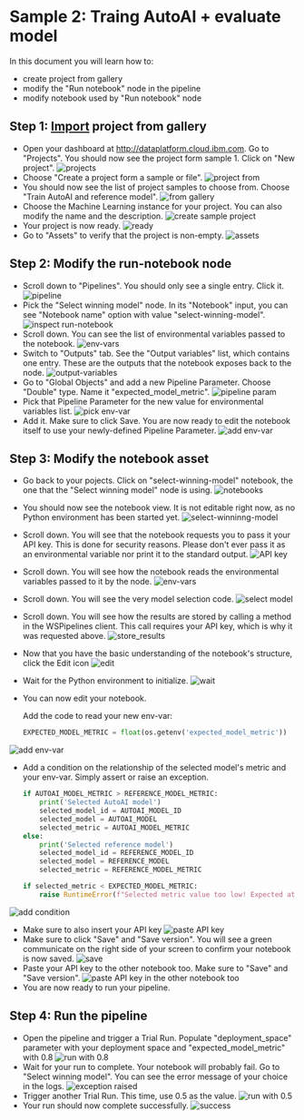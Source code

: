 # Sample 2: Traing AutoAI + evaluate model

In this document you will learn how to:
* create project from gallery
* modify the "Run notebook" node in the pipeline
* modify notebook used by "Run notebook" node

## Step 1: [Import](https://dataplatform.cloud.ibm.com/docs/content/wsj/manage-data/import-project.html?context=wdp&audience=wdp) project from gallery
* Open your dashboard at http://dataplatform.cloud.ibm.com. Go to
  "Projects". You should now see the project form sample 1.
  Click on "New project".
![projects](screenshots/sample2-0-0-projects.png)
* Choose "Create a project form a sample or file".
![project from](screenshots/sample2-0-1-project-from.png)
* You should now see the list of project samples to choose from. Choose
  "Train AutoAI and reference model".
![from gallery](screenshots/sample2-0-2-from-gallery.png)
* Choose the Machine Learning instance for your project. You can also
  modify the name and the description.
![create sample project](screenshots/sample2-0-3-create-sample-project.png)
* Your project is now ready.
![ready](screenshots/sample2-0-4-ready.png)
* Go to "Assets" to verify that the project is non-empty.
![assets](screenshots/sample2-0-8-assets.png)

## Step 2: Modify the run-notebook node
* Scroll down to "Pipelines". You should only see a single entry. Click
  it.
![pipeline](screenshots/sample2-1-0-pipeline.png)
* Pick the "Select winning model" node. In its "Notebook" input, you can
  see "Notebook name" option with value "select-winning-model".
![inspect run-notebook](screenshots/sample2-1-1-inspect-run-notebook.png)
* Scroll down. You can see the list of environmental variables passed to the
  notebook.
![env-vars](screenshots/sample2-1-2-env-vars.png)
* Switch to "Outputs" tab. See the "Output variables" list, which
  contains one entry. These are the outputs that the notebook exposes
  back to the node.
![output-variables](screenshots/sample2-1-3-output-variables.png)
* Go to "Global Objects" and add a new Pipeline Parameter. Choose
  "Double" type. Name it "expected_model_metric".
![pipeline param](screenshots/sample2-1-4-pipeline-param.png)
* Pick that Pipeline Parameter for the new value for environmental
  variables list.
![pick env-var](screenshots/sample2-1-5-pick-env-var.png)
* Add it. Make sure to click Save. You are now ready to edit the
  notebook itself to use your newly-defined Pipeline Parameter.
![add env-var](screenshots/sample2-1-6-add-env-var.png)

## Step 3: Modify the notebook asset
* Go back to your pojects. Click on "select-winning-model" notebook,
  the one that the "Select winning model" node is using.
![notebooks](screenshots/sample2-2-0-notebooks.png)
* You should now see the notebook view. It is not editable right now,
  as no Python environment has been started yet.
![select-winninng-model](screenshots/sample2-2-1-select-winning-model.png)
* Scroll down. You will see that the notebook requests you to pass it
  your API key. This is done for security reasons. Please don't ever
  pass it as an environmental variable nor print it to the standard
  output.
![API key](screenshots/sample2-2-2-api-key.png)
* Scroll down. You will see how the notebook reads the environmental
  variables passed to it by the node.
![env-vars](screenshots/sample2-2-3-env-vars.png)
* Scroll down. You will see the very model selection code.
![select model](screenshots/sample2-2-4-select-model.png)
* Scroll down. You will see how the results are stored by calling
  a method in the WSPipelines client. This call requires your API key,
  which is why it was requested above.
![store_results](screenshots/sample2-2-5-store-results.png)
* Now that you have the basic understanding of the notebook's structure,
  click the Edit icon
![edit](screenshots/sample2-2-6-edit.png)
* Wait for the Python environment to initialize.
![wait](screenshots/sample2-2-7-wait.png)
* You can now edit your notebook.

  Add the code to read your new env-var:
  ```python
  EXPECTED_MODEL_METRIC = float(os.getenv('expected_model_metric'))
  ```
![add env-var](screenshots/sample2-2-8-add-env-var.png)
* Add a condition on the relationship of the selected model's metric and
  your env-var. Simply assert or raise an exception.

  ```python
  if AUTOAI_MODEL_METRIC > REFERENCE_MODEL_METRIC:
      print('Selected AutoAI model')
      selected_model_id = AUTOAI_MODEL_ID
      selected_model = AUTOAI_MODEL
      selected_metric = AUTOAI_MODEL_METRIC
  else:
      print('Selected reference model')
      selected_model_id = REFERENCE_MODEL_ID
      selected_model = REFERENCE_MODEL
      selected_metric = REFERENCE_MODEL_METRIC
  ```
  ```python
  if selected_metric < EXPECTED_MODEL_METRIC:
      raise RuntimeError(f"Selected metric value too low! Expected at least: {EXPECTED_MODEL_METRIC}, but got: {selected_metric}")
  ```
![add condition](screenshots/sample2-2-9-add-condition.png)
* Make sure to also insert your API key
![paste API key](screenshots/sample2-2-10-paste-api-key.png)
* Make sure to click "Save" and "Save version". You will see a green
  communicate on the right side of your screen to confirm your notebook
  is now saved.
![save](screenshots/sample2-2-10b-save.png)
* Paste your API key to the other notebook too. Make sure to "Save" and
  "Save version".
![paste API key in the other notebook too](screenshots/sample2-2-11-paste-api-key-in-other-notebook.png)
* You are now ready to run your pipeline.

## Step 4: Run the pipeline
* Open the pipeline and trigger a Trial Run. Populate "deployment_space"
  parameter with your deployment space and "expected_model_metric" with
  0.8
![run with 0.8](screenshots/sample2-3-0-run-0-8.png)
* Wait for your run to complete. Your notebook will probably fail.
  Go to "Select winning model". You can see the error message of your
  choice in the logs.
![exception raised](screenshots/sample2-3-1-exception-raised.png)
* Trigger another Trial Run. This time, use 0.5 as the value.
![run with 0.5](screenshots/sample2-3-2-run-0-5.png)
* Your run should now complete successfully.
![success](screenshots/sample2-3-success.png)
